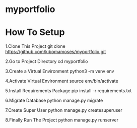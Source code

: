 # myportfolio
# How To Setup 
1.Clone This Project git clone https://github.com/kibomamoses/myportfolio.git

2.Go to Project Directory cd myportfolio

3.Create a Virtual Environment python3 -m venv env

4.Activate Virtual Environment source env/bin/activate

5.Install Requirements Package pip install -r requirements.txt

6.Migrate Database python manage.py migrate

7.Create Super User python manage.py createsuperuser

8.Finally Run The Project python manage.py runserver
